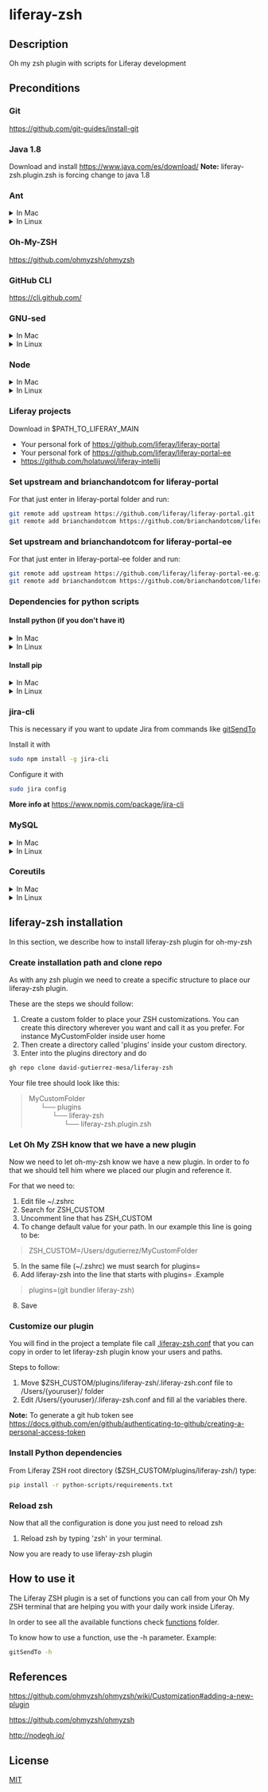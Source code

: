 # liferay-zsh
## Description
Oh my zsh plugin with scripts for Liferay development

## Preconditions

### Git
https://github.com/git-guides/install-git

### Java 1.8
Download and install https://www.java.com/es/download/
**Note:** liferay-zsh.plugin.zsh is forcing change to java 1.8

### Ant
<details>
<summary>In Mac</summary>
  
```bash
bbrew install ant
```
</details>
<details>
<summary>In Linux</summary>
https://snapcraft.io/install/ant/ubuntu
  
```bash
sudo apt update && sudo apt install snapd && sudo snap install ant --classic
```
</details>

### Oh-My-ZSH
https://github.com/ohmyzsh/ohmyzsh

### GitHub CLI
https://cli.github.com/

### GNU-sed
<details>
<summary>In Mac</summary>
  
```bash
brew install gnu-sed
```
</details>
<details>
<summary>In Linux</summary>
Not needed in Linux
</details>

### Node
<details>
<summary>In Mac</summary>
https://nodejs.org/en/download/package-manager#macos
  
```bash
brew install node
```
</details>
<details>
<summary>In Linux</summary>
https://www.digitalocean.com/community/tutorials/how-to-install-node-js-on-ubuntu-20-04
  
```bash
sudo apt update && sudo apt install nodejs && sudo apt install npm
```
</details>

### Liferay projects
Download in $PATH_TO_LIFERAY_MAIN
* Your personal fork of https://github.com/liferay/liferay-portal
* Your personal fork of https://github.com/liferay/liferay-portal-ee
* https://github.com/holatuwol/liferay-intellij

### Set upstream and brianchandotcom for liferay-portal
For that just enter in liferay-portal folder and run:
```bash
git remote add upstream https://github.com/liferay/liferay-portal.git
git remote add brianchandotcom https://github.com/brianchandotcom/liferay-portal.git
```

### Set upstream and brianchandotcom for liferay-portal-ee
For that just enter in liferay-portal-ee folder and run:
```bash
git remote add upstream https://github.com/liferay/liferay-portal-ee.git
git remote add brianchandotcom https://github.com/brianchandotcom/liferay-portal-ee.git
```

### Dependencies for python scripts
#### Install python (if you don't have it)

<details>
<summary>In Mac</summary>
  
```bash
brew install python
```
</details>
<details>
<summary>In Linux</summary>

```bash
sudo apt update && sudo apt install python3
```
</details>

#### Install pip
<details>
<summary>In Mac</summary>
  
Homebrew installs pip pointing to the Homebrew’d Python 3 for you.
</details>
<details>
<summary>In Linux</summary>

```bash
sudo apt install python3-pip
```
</details>

### jira-cli
This is necessary if you want to update Jira from commands like [gitSendTo](https://github.com/david-gutierrez-mesa/liferay-zsh/blob/master/functions/gitSendTo)

Install it with 
```bash
sudo npm install -g jira-cli 
```

Configure it with
```bash
sudo jira config
```

**More info at** https://www.npmjs.com/package/jira-cli

### MySQL
<details>
<summary>In Mac</summary>

Install it from here https://dev.mysql.com/downloads/file/?id=503070

Set same user and password you have in your .liferay-zsh.config file
</details>
<details>
<summary>In Linux</summary>

Install mySQL
```bash
sudo apt update && sudo apt upgrade && sudo apt install mysql-server
```

Configure mySQL
```bash
sudo mysql
```
Set same user and password you have in your .liferay-zsh.config file:
```bash
ALTER USER 'root'@'localhost' IDENTIFIED WITH mysql_native_password BY 'password';
```
Exit mysql
```bash
exit
```
</details>


### Coreutils
<details>
<summary>In Mac</summary>
  
```bash
brew install coreutils
```
</details>
<details>
<summary>In Linux</summary>

```bash
sudo apt-get update -y && sudo apt-get install -y coreutils
```
</details>


## liferay-zsh installation

In this section, we describe how to install liferay-zsh plugin for oh-my-zsh

### Create installation path and clone repo
As with any zsh plugin we need to create a specific structure to place our liferay-zsh plugin.

These are the steps we should follow:
1. Create a custom folder to place your ZSH customizations. You can create this directory wherever you want and call it as you prefer. For instance MyCustomFolder inside user home
2. Then create a directory called 'plugins' inside your custom directory. 
3. Enter into the plugins directory and do
```bash
gh repo clone david-gutierrez-mesa/liferay-zsh
```

Your file tree should look like this:
> MyCustomFolder<br/>
> &nbsp;&nbsp;&nbsp;&nbsp;&nbsp;&nbsp;└── plugins<br/>
> &nbsp;&nbsp;&nbsp;&nbsp;&nbsp;&nbsp;&nbsp;&nbsp;&nbsp;&nbsp;&nbsp;&nbsp;└── liferay-zsh<br/>
> &nbsp;&nbsp;&nbsp;&nbsp;&nbsp;&nbsp;&nbsp;&nbsp;&nbsp;&nbsp;&nbsp;&nbsp;&nbsp;&nbsp;&nbsp;&nbsp;&nbsp;&nbsp;└── liferay-zsh.plugin.zsh


### Let Oh My ZSH know that we have a new plugin
Now we need to let oh-my-zsh know we have a new plugin. In order to fo that we should tell him  where we placed our plugin and reference it. 

For that we need to:
1. Edit file ~/.zshrc 
2. Search for ZSH_CUSTOM
3. Uncomment line that has ZSH_CUSTOM 
4. To change default value for your path. In our example this line is going to be:
> ZSH_CUSTOM=/Users/dgutierrez/MyCustomFolder
5. In the same file (~/.zshrc) we must search for plugins=
6. Add liferay-zsh into the line that starts with plugins= .Example
> plugins=(git bundler liferay-zsh)
8. Save

### Customize our plugin
You will find in the project a template file call [.liferay-zsh.conf](https://github.com/david-gutierrez-mesa/liferay-zsh/blob/master/.liferay-zsh.config) that you can copy in order to let liferay-zsh plugin know your users and paths.

Steps to follow:
1. Move $ZSH_CUSTOM/plugins/liferay-zsh/.liferay-zsh.conf file to /Users/{youruser}/ folder 
2. Edit /Users/{youruser}/.liferay-zsh.conf and fill al the variables there.

**Note:** To generate a git hub token see https://docs.github.com/en/github/authenticating-to-github/creating-a-personal-access-token

### Install Python dependencies
From Liferay ZSH root directory ($ZSH_CUSTOM/plugins/liferay-zsh/) type:
```bash
pip install -r python-scripts/requirements.txt
```

### Reload zsh
Now that all the configuration is done you just need to reload zsh
1. Reload zsh by typing 'zsh' in your terminal. 

Now you are ready to use liferay-zsh plugin

## How to use it
The Liferay ZSH plugin is a set of functions you can call from your Oh My ZSH terminal that are helping you with your daily work inside Liferay.

In order to see all the available functions check [functions](https://github.com/david-gutierrez-mesa/liferay-zsh/tree/master/functions) folder.

To know how to use a function, use the -h parameter. Example:
```bash
gitSendTo -h
```

## References
https://github.com/ohmyzsh/ohmyzsh/wiki/Customization#adding-a-new-plugin

https://github.com/ohmyzsh/ohmyzsh

http://nodegh.io/

## License
[MIT](https://choosealicense.com/licenses/mit/)
